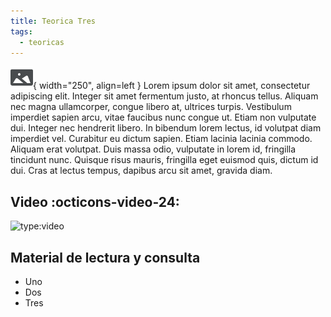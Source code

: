 ```yaml
---
title: Teorica Tres
tags: 
  - teoricas
---
```


![Image](featured.svg){ width="250", align=left }
Lorem ipsum dolor sit amet, consectetur adipiscing elit. Integer sit amet
fermentum justo, at rhoncus tellus. Aliquam nec magna ullamcorper, congue libero
at, ultrices turpis. Vestibulum imperdiet sapien arcu, vitae faucibus nunc
congue ut. Etiam non vulputate dui. Integer nec hendrerit libero. In bibendum
lorem lectus, id volutpat diam imperdiet vel. Curabitur eu dictum sapien. Etiam
lacinia lacinia commodo. Aliquam erat volutpat. Duis massa odio, vulputate in
lorem id, fringilla tincidunt nunc. Quisque risus mauris, fringilla eget euismod
quis, dictum id dui. Cras at lectus tempus, dapibus arcu sit amet, gravida diam.

## Video :octicons-video-24:

![type:video](https://www.youtube.com/embed/kS0X-yIsB64)

## Material de lectura y consulta

  * Uno
  * Dos
  * Tres
